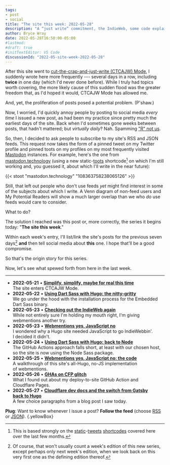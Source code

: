 ```yaml
---
tags:
- post
- social
title: "The site this week: 2022-05-28"
description: "A “just write” commitment, the IndieWeb, some code explainers, and Cloudflare Pages glitches."
author: Bryce Wray
date: 2022-05-28T16:50:00-05:00
#lastmod:
#draft: true
#initTextEditor: VS Code
discussionId: "2022-05-site-week-2022-05-28"
---
```


After this site went to [cut-the-crap-and-just-write (CTCAJW) Mode](/posts/2022/05/simplify-simplify-maybe-for-real-this-time/), I suddenly wrote here more frequently --- several days in a row, including **twice** in one day (which I'd never done before). While I truly had topics worth covering, the more likely cause of this sudden flood was the greater freedom that, as I'd hoped it would, CTCAJW Mode has allowed me.

And, yet, the proliferation of posts posed a potential problem. (P'shaw.)

Now, I worried, I'd quickly annoy people by posting to social media *every time* I issued a new post, as had been my practice since pretty much the earliest days of the site. Back when I'd sometimes gone weeks between posts, that hadn't mattered; but *virtually daily*? Nah. Spamming ["R" not us](https://en.wikipedia.org/wiki/Toys_%22R%22_Us).

So, then, I decided to ask people to subscribe to my site's RSS and JSON feeds. This request now takes the form of a pinned tweet on my Twitter profile and pinned toots on my profiles on my most frequently visited [Mastodon](https://joinmastodon.org) instances. For example, here's the one from [mastodon.technology](https://mastodon.technology) (using a new static-[toots](https://docs.joinmastodon.org/user/posting/) shortcode[^staticTweets] on which I'm still working and, you guessed it, about which I'll write in the near future):

[^staticTweets]: This is based strongly on the [static](/posts/2022/02/static-tweets-eleventy-hugo/)-[tweets](/posts/2022/02/static-tweets-eleventy-hugo-part-2/) [shortcodes](/posts/2022/04/static-tweets-astro/) covered here over the last few months.

{{< stoot "mastodon.technology" "108363758238065126" >}}

Still, that left out people who don't use feeds *yet* might find interest in some of the subjects about which I write. A Venn diagram of non-feed users and My Potential Readers will show a much larger overlap than we who *do* use feeds would care to consider.

What to do?

The solution I reached was this post or, more correctly, the series it begins today: "**The site this week**."

Within each week's entry, I'll list/link the site's posts for the previous seven days[^notThis] **and** then tell social media about **this** one. I hope that'll be a good compromise.

[^notThis]: Of course, that won't usually count a week's edition of this new series, except perhaps only next week's edition, when we look back on this very first one as the defining edition thereof.

So that's the origin story for this series.

Now, let's see what spewed forth from here in the last week.

---

- <strong class="pokey">2022-05-21</strong> • [**Simplify, simplify, maybe for real this time**](/posts/2022/05/simplify-simplify-maybe-for-real-this-time/)\
The site enters CTCAJW Mode.
- <strong class="pokey">2022-05-22</strong> • [**Using Dart Sass with Hugo: the nitty-gritty**](/posts/2022/05/using-dart-sass-hugo-nitty-gritty/)\
We go under the hood with the installation process for the Embedded Dart Sass binary.
- <strong class="pokey">2022-05-23</strong> • [**Checking out the IndieWeb again**](/posts/2022/05/checking-out-indieweb-again/)\
While not entirely sure I'm holding my mouth right, I'm giving webmentions another try.
- <strong class="pokey">2022-05-23</strong> • [**Webmentions yes, JavaScript no**](/posts/2022/05/webmentions-yes-javascript-no/)\
I wondered why a Hugo site needed JavaScript to go IndieWebbin'. I decided it didn't.
- <strong class="pokey">2022-05-24</strong> • [**Using Dart Sass with Hugo: back to Node**](/posts/2022/05/using-dart-sass-hugo-back-to-node/)\
The GitHub Actions approach falls short, at least with our chosen host, so the site is now using the Node Sass package.
- <strong class="pokey">2022-05-25</strong> • [**Webmentions yes, JavaScript no: the code**](/posts/2022/05/webmentions-yes-javascript-no-the-code/)\
A walkthrough of this site's all-Hugo, no-JS implementation of webmentions.
- <strong class="pokey">2022-05-26</strong> • [**GHAs on CFP glitch**](/posts/2022/05/ghas-on-cfp-glitch/)\
What I found out about my deploy-to-site GitHub Action and Cloudflare Pages.
- <strong class="pokey">2022-05-27</strong> • [**Cloudflare dev docs and the switch from Gatsby back to Hugo**](/posts/2022/05/cloudflare-dev-docs-hugo-gatsby/)\
A few choice paragraphs from a blog post I saw today.

**Plug**: Want to know whenever I issue a post? **Follow the feed** (choose [RSS](/index.xml) or [JSON](/index.json)).
{.yellowBox}


